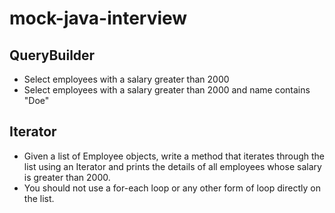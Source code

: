 # mock-java-interview

## QueryBuilder
- Select employees with a salary greater than 2000
- Select employees with a salary greater than 2000 and name contains "Doe"


## Iterator
- Given a list of Employee objects, write a method that iterates through the list using an Iterator and prints the details of all employees whose salary is greater than 2000.
- You should not use a for-each loop or any other form of loop directly on the list.
